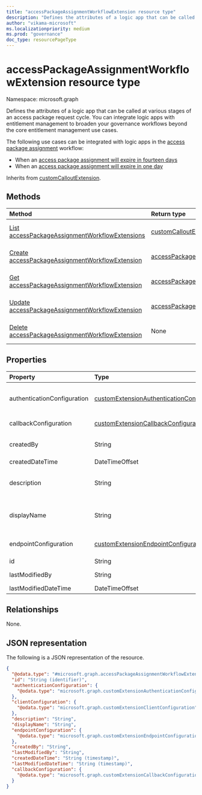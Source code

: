 ```yaml
---
title: "accessPackageAssignmentWorkflowExtension resource type"
description: "Defines the attributes of a logic app that can be called at various stages of an access package assignment cycle."
author: "vikama-microsoft"
ms.localizationpriority: medium
ms.prod: "governance"
doc_type: resourcePageType
---
```


# accessPackageAssignmentWorkflowExtension resource type

Namespace: microsoft.graph

Defines the attributes of a logic app that can be called at various stages of an access package request cycle. You can integrate logic apps with entitlement management to broaden your governance workflows beyond the core entitlement management use cases.

The following use cases can be integrated with logic apps in the [access package assignment](accesspackageassignment.md) workflow:
- When an [access package assignment will expire in fourteen days](accesspackageassignment.md)
- When an [access package assignment will expire in one day](accesspackageassignment.md)

Inherits from [customCalloutExtension](../resources/customcalloutextension.md).

## Methods
|Method|Return type|Description|
|:---|:---|:---|
|[List accessPackageAssignmentWorkflowExtensions](../api/accesspackagecatalog-list-accesspackagecustomworkflowextensions.md)|[customCalloutExtension](../resources/accesspackageassignmentworkflowextension.md) collection|Get a list of the [accessPackageAssignmentWorkflowExtension](../resources/accesspackageassignmentworkflowextension.md) objects and their properties.|
|[Create accessPackageAssignmentWorkflowExtension](../api/accesspackagecatalog-post-accesspackagecustomworkflowextensions.md)|[accessPackageAssignmentWorkflowExtension](../resources/accesspackageassignmentworkflowextension.md)|Create a new [accessPackageAssignmentWorkflowExtension](../resources/accesspackageassignmentworkflowextension.md) object.|
|[Get accessPackageAssignmentWorkflowExtension](../api/accesspackageassignmentworkflowextension-get.md)|[accessPackageAssignmentWorkflowExtension](../resources/accesspackageassignmentworkflowextension.md)|Read the properties and relationships of an [accessPackageAssignmentWorkflowExtension](../resources/accesspackageassignmentworkflowextension.md) object.|
|[Update accessPackageAssignmentWorkflowExtension](../api/accesspackageassignmentworkflowextension-update.md)|[accessPackageAssignmentWorkflowExtension](../resources/accesspackageassignmentworkflowextension.md)|Update the properties of an [accessPackageAssignmentWorkflowExtension](../resources/accesspackageassignmentworkflowextension.md) object.|
|[Delete accessPackageAssignmentWorkflowExtension](../api/accesspackageassignmentworkflowextension-delete.md)|None|Delete an [accessPackageAssignmentWorkflowExtension](../resources/accesspackageassignmentworkflowextension.md) object.|

## Properties
|Property|Type|Description|
|:---|:---|:---|
|authenticationConfiguration|[customExtensionAuthenticationConfiguration](../resources/customextensionauthenticationconfiguration.md)|Configuration for securing the API call to the logic app. For example, using OAuth client credentials flow. Inherited from [customCalloutExtension](../resources/customcalloutextension.md).|
|callbackConfiguration|[customExtensionCallbackConfiguration](../resources/customextensioncallbackconfiguration.md)|The callback configuration for a custom extension.|
|createdBy|String|The userPrincipalName of the user or identity of the subject that created this resource. Read-only.|
|createdDateTime|DateTimeOffset|When the entity was created.|
|description|String|Description for the customAccessPackageWorkflowExtension object. Inherited from [customCalloutExtension](../resources/customcalloutextension.md).|
|displayName|String|Display name for the customAccessPackageWorkflowExtension object. Inherited from [customCalloutExtension](../resources/customcalloutextension.md).|
|endpointConfiguration|[customExtensionEndpointConfiguration](../resources/customextensionendpointconfiguration.md)|The type and details for configuring the endpoint to call the logic app's workflow. Inherited from [customCalloutExtension](../resources/customcalloutextension.md).|
|id|String|Read-only.|
|lastModifiedBy|String|The userPrincipalName of the identity that last modified the entity. |
|lastModifiedDateTime|DateTimeOffset|When the entity was last modified.|

## Relationships
None.

## JSON representation
The following is a JSON representation of the resource.
<!-- {
  "blockType": "resource",
  "keyProperty": "id",
  "@odata.type": "microsoft.graph.accessPackageAssignmentWorkflowExtension",
  "baseType": "microsoft.graph.customCalloutExtension",
  "openType": false
}
-->
``` json
{
  "@odata.type": "#microsoft.graph.accessPackageAssignmentWorkflowExtension",
  "id": "String (identifier)",
  "authenticationConfiguration": {
    "@odata.type": "microsoft.graph.customExtensionAuthenticationConfiguration"
  },
  "clientConfiguration": {
    "@odata.type": "microsoft.graph.customExtensionClientConfiguration"
  },
  "description": "String",
  "displayName": "String",
  "endpointConfiguration": {
    "@odata.type": "microsoft.graph.customExtensionEndpointConfiguration"
  },
  "createdBy": "String",
  "lastModifiedBy": "String",
  "createdDateTime": "String (timestamp)",
  "lastModifiedDateTime": "String (timestamp)",
  "callbackConfiguration": {
    "@odata.type": "microsoft.graph.customExtensionCallbackConfiguration"
  }
}
```
